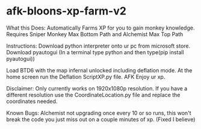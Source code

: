 # afk-bloons-xp-farm-v2

What this Does:
Automatically Farms XP for you to gain monkey knowledge.
Requires Sniper Monkey Max Bottom Path and Alchemist Max Top Path


Instructions:
Download python interpreter onto ur pc from microsoft store.
Download pyautogui (In a terminal type python and then type(pip install pyautogui))


Load BTD6 with the map infernal unlocked including deflation mode.
At the home screen run the Deflation ScriptXP.py file.
AFK 
Enjoy ur xp.


Disclaimer:
Only currently works on 1920x1080p resolution.
If you have a different resolution use the CoordinateLocation.py file and replace the coordinates needed.

Known Bugs:
Alchemist not upgrading once every 10 or so runs, this won't break the code you just miss out on a couple minutes of xp. (Fixed I believe)
